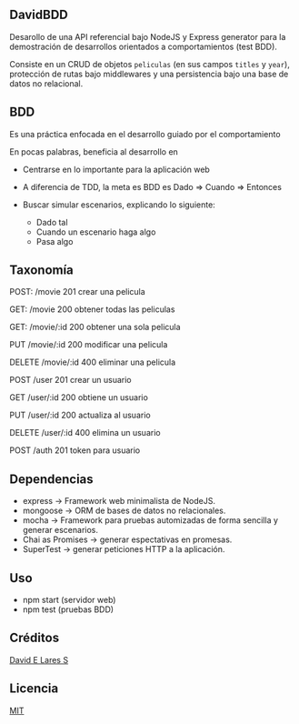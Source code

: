 ## DavidBDD

 Desarollo de una API referencial bajo NodeJS y Express generator para la demostración de desarrollos orientados a comportamientos (test BDD).

 Consiste en un CRUD de objetos `peliculas` (en sus campos `titles` y `year`), protección de rutas bajo middlewares y una persistencia bajo una base de datos no relacional.

## BDD

 Es una práctica enfocada en el desarrollo guiado por el comportamiento

 En pocas palabras, beneficia al desarrollo en

  - Centrarse en lo importante para la aplicación web
  - A diferencia de TDD, la meta es BDD es Dado => Cuando => Entonces
  - Buscar simular escenarios, explicando lo siguiente:

    - Dado tal
    - Cuando un escenario haga algo
    - Pasa algo

## Taxonomía

  POST: /movie 201
  crear una pelicula

  GET: /movie 200
  obtener todas las peliculas

  GET: /movie/:id 200
  obtener una sola pelicula

  PUT /movie/:id 200
  modificar una pelicula

  DELETE /movie/:id 400
  eliminar una pelicula

  POST /user 201
  crear un usuario

  GET /user/:id 200
  obtiene un usuario

  PUT /user/:id 200
  actualiza al usuario

  DELETE /user/:id 400
  elimina un usuario

  POST /auth 201
  token para usuario

## Dependencias

  - express -> Framework web minimalista de NodeJS.
  - mongoose -> ORM de bases de datos no relacionales.
  - mocha -> Framework para pruebas automizadas de forma sencilla y generar escenarios.
  - Chai as Promises -> generar espectativas en promesas.
  - SuperTest -> generar peticiones HTTP a la aplicación.

## Uso

  - npm start (servidor web)
  - npm test (pruebas BDD)

## Créditos
[David E Lares S](https://davidlares.com)

## Licencia
[MIT](https://opensource.org/licenses/MIT)
